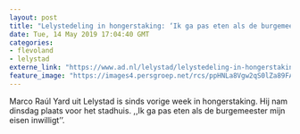 ```yaml
---
layout: post
title: "Lelystedeling in hongerstaking: ‘Ik ga pas eten als de burgemeester mijn eisen inwilligt’"
date: Tue, 14 May 2019 17:04:40 GMT
categories: 
- flevoland 
- lelystad 
externe_link: "https://www.ad.nl/lelystad/lelystedeling-in-hongerstaking-ik-ga-pas-eten-als-de-burgemeester-mijn-eisen-inwilligt~a4820bd5/"
feature_image: "https://images4.persgroep.net/rcs/ppHNLa8Vgw2qS0lZa89FAuPJ0l8/diocontent/148364835/_fitwidth/400/?appId=21791a8992982cd8da851550a453bd7f&quality=0.7"
---
```


Marco Raúl Yard uit Lelystad is sinds vorige week in hongerstaking. Hij nam dinsdag plaats voor het stadhuis. ,,Ik ga pas eten als de burgemeester mijn eisen inwilligt’’.

